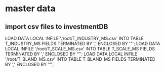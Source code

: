 # master data

## import csv files to investmentDB 
LOAD DATA LOCAL INFILE '/root/T_INDUSTRY_MS.csv' INTO TABLE T_INDUSTRY_MS FIELDS TERMINATED BY ',' ENCLOSED BY '"';
LOAD DATA LOCAL INFILE '/root/T_SCALE_MS.csv' INTO TABLE T_SCALE_MS FIELDS TERMINATED BY ',' ENCLOSED BY '"';
LOAD DATA LOCAL INFILE '/root/T_BLAND_MS.csv' INTO TABLE T_BLAND_MS FIELDS TERMINATED BY ',' ENCLOSED BY '"';
